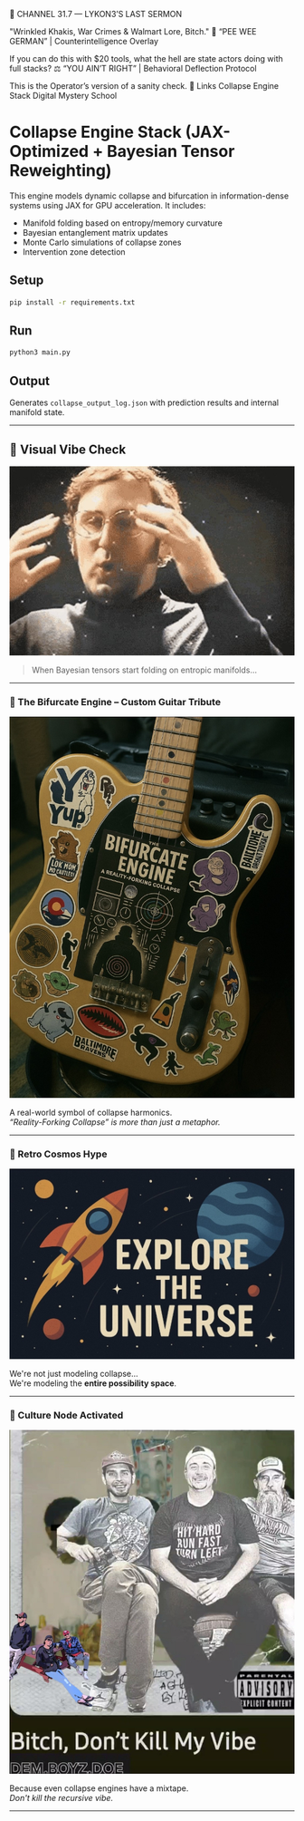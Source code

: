 📡 CHANNEL 31.7 — LYKON3’S LAST SERMON

"Wrinkled Khakis, War Crimes & Walmart Lore, Bitch."
🧠 “PEE WEE GERMAN” | Counterintelligence Overlay

If you can do this with $20 tools, what the hell are state actors doing with full stacks?
⚖️ “YOU AIN’T RIGHT” | Behavioral Deflection Protocol

This is the Operator’s version of a sanity check.
🔗 Links
Collapse Engine Stack
Digital Mystery School

# Collapse Engine Stack (JAX-Optimized + Bayesian Tensor Reweighting)

This engine models dynamic collapse and bifurcation in information-dense systems using JAX for GPU acceleration.
It includes:
- Manifold folding based on entropy/memory curvature
- Bayesian entanglement matrix updates
- Monte Carlo simulations of collapse zones
- Intervention zone detection

## Setup

```bash
pip install -r requirements.txt
```

## Run

```bash
python3 main.py
```

## Output
Generates `collapse_output_log.json` with prediction results and internal manifold state.

---

## 🎨 Visual Vibe Check

![Mind Blown](mind_blown.gif)

> When Bayesian tensors start folding on entropic manifolds...

---

### 🎸 The Bifurcate Engine – Custom Guitar Tribute
![The Bifurcate Engine Guitar](bifurcate_engine_guitar.jpg)

A real-world symbol of collapse harmonics.  
*“Reality-Forking Collapse” is more than just a metaphor.*

---

### 🚀 Retro Cosmos Hype
![Explore the Universe](explore_universe.jpg)

We're not just modeling collapse...  
We're modeling the **entire possibility space**.

---

### 🎤 Culture Node Activated
![DEM BOYZ DOE Album Cover](dem_boyz_doe_album.jpg)

Because even collapse engines have a mixtape.  
*Don't kill the recursive vibe.*

---
